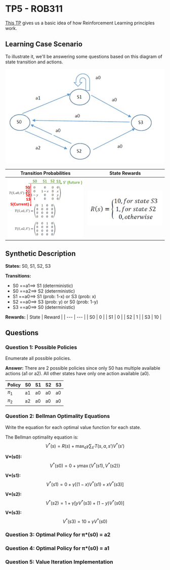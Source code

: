 # TP5 - ROB311
[This TP](ROB311%20-%20RL.pdf) gives us a basic idea of how Reinforcement Learning principles work.

## Learning Case Scenario
To illustrate it, we'll be answering some questions based on this diagram of state transition and actions.

![State Action Diagram](StateAction_diagram.png)

| Transition Probabilities | State Rewards |
| --- | --- |
| ![](TransitionProbabilities.png) | ![](Reward.png) |

## Synthetic Description

**States:** S0, S1, S2, S3

**Transitions:**
- S0 ==a1==> S1 (deterministic)
- S0 ==a2==> S2 (deterministic)
- S1 ==a0==> S1 (prob: 1-x) or S3 (prob: x)
- S2 ==a0==> S3 (prob: y) or S0 (prob: 1-y)
- S3 ==a0==> S0 (deterministic)

**Rewards:**
| State | Reward |
| --- | --- |
| S0 | 0 |
| S1 | 0 |
| S2 | 1 |
| S3 | 10 |

## Questions

### Question 1: Possible Policies

Enumerate all possible policies.

**Answer:** There are 2 possible policies since only S0 has multiple available actions (a1 or a2). All other states have only one action available (a0).

| Policy | S0 | S1 | S2 | S3 |
| --- | --- | --- | --- | --- |
| $\pi_1$ | a1 | a0 | a0 | a0 |
| $\pi_2$ | a2 | a0 | a0 | a0 |

### Question 2: Bellman Optimality Equations
Write the equation for each optimal value function for each state.

The Bellman optimality equation is:
$$V^*(s) = R(s) + \max_a \gamma \sum_{s'} T(s,a,s') V^*(s')$$

**V\*(s0):**
$$V^*(s0) = 0 + \gamma \max\{V^*(s1), V^*(s2)\}$$

**V\*(s1):**
$$V^*(s1) = 0 + \gamma [(1-x) V^*(s1) + x V^*(s3)]$$

**V\*(s2):**
$$V^*(s2) = 1 + \gamma [y V^*(s3) + (1-y) V^*(s0)]$$

**V\*(s3):**
$$V^*(s3) = 10 + \gamma V^*(s0)$$

### Question 3: Optimal Policy for π*(s0) = a2

### Question 4: Optimal Policy for π*(s0) = a1

### Question 5: Value Iteration Implementation
